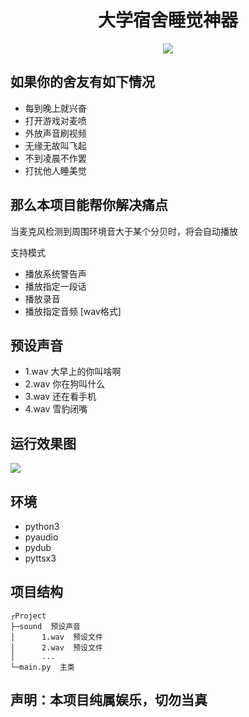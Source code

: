<div align="center"><h1>大学宿舍睡觉神器</h1></div>
<div align="center"><img src="https://www.freeimg.cn/i/2023/12/19/6581a1983bb3e.png" ></div>

## 如果你的舍友有如下情况

- 每到晚上就兴奋
- 打开游戏对麦喷
- 外放声音刷视频
- 无缘无故叫飞起
- 不到凌晨不作罢
- 打扰他人睡美觉

## 那么本项目能帮你解决痛点
当麦克风检测到周围环境音大于某个分贝时，将会自动播放

支持模式

- 播放系统警告声
- 播放指定一段话
- 播放录音
- 播放指定音频 [wav格式]


## 预设声音

- 1.wav 大早上的你叫啥啊
- 2.wav 你在狗叫什么
- 3.wav 还在看手机
- 4.wav 雪豹闭嘴

## 运行效果图
<img src="https://s2.loli.net/2023/12/19/Rl8OKnJ6ITMzw9V.png" >

## 环境

- python3
- pyaudio
- pydub
- pyttsx3

## 项目结构

```shell
┌Project
├─sound  预设声音
│      1.wav  预设文件
│      2.wav  预设文件
│      ... 
└─main.py  主类
```

## 声明：本项目纯属娱乐，切勿当真
